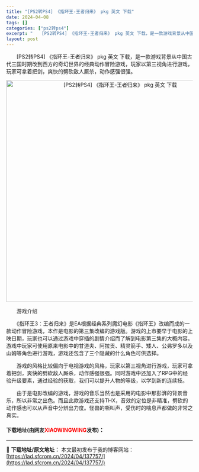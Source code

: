 ```yaml
---
title: "[PS2转PS4] 《指环王-王者归来》 pkg 英文 下载"
date: 2024-04-08
tags: []
categories: ["ps2转ps4"]
excerpt: "　　[PS2转PS4] 《指环王-王者归来》 pkg 英文 下载，是一款游戏背景从中国古代三国时期改到西方的奇幻世界的经典动作冒险游戏，玩家以第三视角进行游戏，玩家可拿着把剑，爽快的劈砍敌人厮杀，动作感强很强。 　　游戏介绍 　　《指环王3：王者归来》是EA根据经典系列魔幻电影《指环王》改编而成的一&hellip;"
layout: post
---
```


 <p>　　[PS2转PS4] 《指环王-王者归来》 pkg 英文 下载，是一款游戏背景从中国古代三国时期改到西方的奇幻世界的经典动作冒险游戏，玩家以第三视角进行游戏，玩家可拿着把剑，爽快的劈砍敌人厮杀，动作感强很强。</p> <p align="center"><img align="" border="0" src="https://lad.sfcrom.cn/wp-content/uploads/2024/04/20240408_6613f978981a6.jpg" width="600" alt="[PS2转PS4] 《指环王-王者归来》 pkg 英文 下载" /></p> <p>　　游戏介绍</p> <p>　　《指环王3：王者归来》是EA根据经典系列魔幻电影《指环王》改编而成的一款动作冒险游戏，本作是电影的第三集改编的游戏版。游戏的上市要早于电影的上映日期，玩家也可以通过游戏中穿插的剧情介绍而了解到电影第三集的大概内容。游戏中玩家可使用原来电影中的甘道夫、阿拉贡、精灵箭手、矮人、公弗罗多以及山姆等角色进行游戏，游戏还包含了三个隐藏的什么角色可供选择。</p> <p>　　游戏的风格比较偏向于电视游戏的风格，玩家以第三视角进行游戏，玩家可拿着把剑，爽快的劈砍敌人厮杀，动作感强很强。同时游戏中还加入了RPG中的经验升级要素，通过经验的获取，我们可以提升人物的等级，以学到新的连续技。</p> <p>　　由于是电影改编的游戏，游戏的音乐当然也是采用的电影中那彭湃的背景音乐，所以非常之出色。而且此款游戏还支持THX，音效的定位是非精准，劈砍的动作感也可以从声音中分辨出力度。怪兽的嘶叫声，受伤时的喘息声都做的非常之真实。</p> <p><h4>下载地址(由网友<font color="red">XIAOWINGWING</font>发布)：</h4></p> 

---
📖 **下载地址/原文地址：** 本文最初发布于我的博客网站：[https://lad.sfcrom.cn/2024/04/137757/](https://lad.sfcrom.cn/2024/04/137757/)
